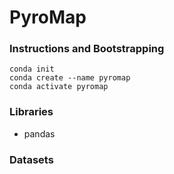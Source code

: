# PyroMap

### Instructions and Bootstrapping
```
conda init
conda create --name pyromap
conda activate pyromap
```

### Libraries 
- pandas

### Datasets
